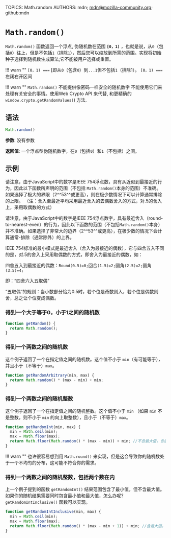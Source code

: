 TOPICS: Math.random
AUTHORS: mdn; mdn@mozilla-community.org; github:mdn

# `Math.random()`

`Math.random()` 函数返回一个浮点,  伪随机数在范围 **`[0，1)`** ，也就是说，从`0`（包括`0`）往上，但是不包括`1`（排除`1`），然后您可以缩放到所需的范围。实现将初始种子选择到随机数生成算法;它不能被用户选择或重置。

!!! warn ""
    `[0，1) ===` [即从`0`（包含`0`）到`...1`但不包括`1`（排除1）。
    `[0，1) ===` 左闭右开区间

!!! warn ""
    `Math.random()` 不能提供像密码一样安全的随机数字
    不能使用它们来处理有关安全的事情。使用Web Crypto API 来代替, 和更精确的`window.crypto.getRandomValues(`) 方法.

## 语法

```javascript
Math.random()
```

**参数**: 没有参数

**返回值**: 一个浮点型伪随机数字，在`0`（包括`0`）和`1`（不包括）之间。

## 示例

请注意，由于JavaScript中的数字是IEEE 754浮点数，具有从近似到最接近的行为，因此以下函数所声明的范围（不包括 `Math.random()`本身的范围）不准确。
如果选择了极大的界限（2^^53^^或更高），则在极少数情况下可以计算通常排除的上限。 （注：舍入至最近平均采用最近舍入的去偶数舍入的方式，对.5的舍入上，采用取偶数的方式）

请注意，由于JavaScript中的数字是IEEE 754浮点数字，具有最近舍入（round-to-nearest-even）的行为，因此以下函数的范围（不包括`Math.random()`本身）并不准确。如果选择了非常大的边界（2^^53^^或更高），在极少数的情况下会计算通常-排除（通常除外）的上界。

IEEE 754标准的最小模式是最近舍入（舍入为最接近的偶数），它与四舍五入不同的是，对.5的舍入上采用取偶数的方式，即舍入为最接近的偶数，如：

四舍五入到最接近的偶数：`Round(0.5)=0;`回合`(1.5)=2;`圆角`(2.5)=2;`圆角`(3.5)=4;`

即：“四舍六入五取偶”

“五取偶”的规则：当小数部分恰为0.5时，若个位是奇数则入，若个位是偶数则舍，总之让个位变成偶数。

### 得到一个大于等于0，小于1之间的随机数

```javascript
function getRandom() {
  return Math.random();
}
```

### 得到一个两数之间的随机数

这个例子返回了一个在指定值之间的随机数。这个值不小于 `min`（有可能等于），并且小于（不等于）`max`。

```javascript
function getRandomArbitrary(min, max) {
  return Math.random() * (max - min) + min;
}
```

### 得到一个两数之间的随机整数

这个例子返回了一个在指定值之间的随机整数。这个值不小于 `min` （如果 `min` 不是整数，则不小于 `min` 的向上取整数），且小于（不等于）`max`。

```javascript
function getRandomInt(min, max) {
  min = Math.ceil(min);
  max = Math.floor(max);
  return Math.floor(Math.random() * (max - min)) + min; //不含最大值，含最小值
}
```

!!! warn ""
    也许很容易想到用 `Math.round()` 来实现，但是这会导致你的随机数处于一个不均匀的分布，这可能不符合你的需求。

### 得到一个两数之间的随机整数，包括两个数在内

上一个例子提到的函数 `getRandomInt()` 结果范围包含了最小值，但不含最大值。如果你的随机结果需要同时包含最小值和最大值，怎么办呢? `getRandomIntInclusive()` 函数可以实现。

```javascript
function getRandomIntInclusive(min, max) {
  min = Math.ceil(min);
  max = Math.floor(max);
  return Math.floor(Math.random() * (max - min + 1)) + min; //含最大值，含最小值
}
```
